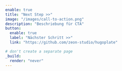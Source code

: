 ```yaml
---
enable: true
title: "Next Step >>"
image: "/images/call-to-action.png"
description: "Beschriebung für CTA"
button:
  enable: true
  label: "Nächster Schritt >>"
  link: "https://github.com/zeon-studio/hugoplate"

# don't create a separate page
_build:
  render: "never"
---
```

